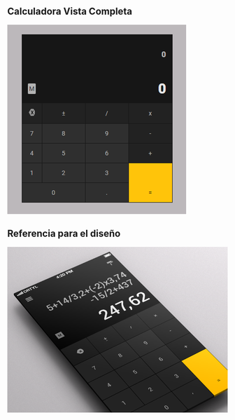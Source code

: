## Calculadora Vista Completa

![Imagen del programa4](https://github.com/Roger-Vergara/Proyectos-Web-Sin-Frameworks/blob/main/Calculadora/Fotos/Foto_Completa.png)

## Referencia para el diseño

![Imagen del programa4](https://github.com/Roger-Vergara/Proyectos-Web-Sin-Frameworks/blob/main/Calculadora/Fotos/calculadora-modelo.png)
